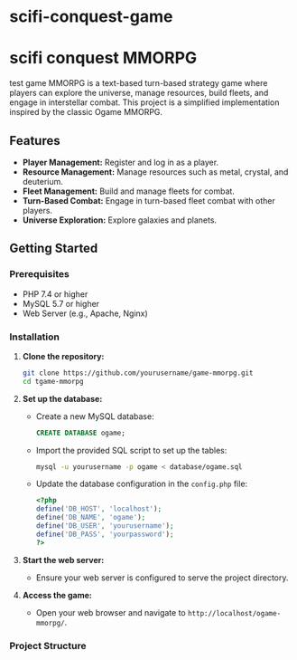 # scifi-conquest-game
# scifi conquest MMORPG

test game MMORPG is a text-based turn-based strategy game where players can explore the universe, manage resources, build fleets, and engage in interstellar combat. This project is a simplified implementation inspired by the classic Ogame MMORPG.

## Features

- **Player Management:** Register and log in as a player.
- **Resource Management:** Manage resources such as metal, crystal, and deuterium.
- **Fleet Management:** Build and manage fleets for combat.
- **Turn-Based Combat:** Engage in turn-based fleet combat with other players.
- **Universe Exploration:** Explore galaxies and planets.

## Getting Started

### Prerequisites

- PHP 7.4 or higher
- MySQL 5.7 or higher
- Web Server (e.g., Apache, Nginx)

### Installation

1. **Clone the repository:**
    ```bash
    git clone https://github.com/yourusername/game-mmorpg.git
    cd tgame-mmorpg
    ```

2. **Set up the database:**
    - Create a new MySQL database:
      ```sql
      CREATE DATABASE ogame;
      ```
    - Import the provided SQL script to set up the tables:
      ```bash
      mysql -u yourusername -p ogame < database/ogame.sql
      ```
    - Update the database configuration in the `config.php` file:
      ```php
      <?php
      define('DB_HOST', 'localhost');
      define('DB_NAME', 'ogame');
      define('DB_USER', 'yourusername');
      define('DB_PASS', 'yourpassword');
      ?>
      ```

3. **Start the web server:**
    - Ensure your web server is configured to serve the project directory.

4. **Access the game:**
    - Open your web browser and navigate to `http://localhost/ogame-mmorpg/`.

### Project Structure

